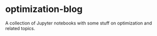 # optimization-blog
A collection of Jupyter notebooks with some stuff on optimization and related topics.
